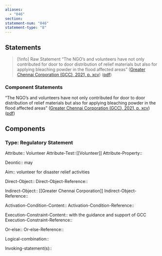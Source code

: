 ```yaml
---
aliases:
  - "046"
section: 
statement-num: "046"
statement-type: "8"
---
```

## Statements 
> [!info] Raw Statement
> “The NGO’s and volunteers have not only contributed for door to door distribution of relief materials but also for applying bleaching powder in the flood affected areas” ([Greater Chennai Corporation (GCC), 2021, p. xcv](zotero://select/library/items/AZZSXLC8)) ([pdf](zotero://open-pdf/library/items/ZWDYK52D?page=95&annotation=WJ799MH6)) 
> 

### Component Statements
“The NGO’s and volunteers have not only contributed for door to door distribution of relief materials but also for applying bleaching powder in the flood affected areas” ([Greater Chennai Corporation (GCC), 2021, p. xcv](zotero://select/library/items/AZZSXLC8)) ([pdf](zotero://open-pdf/library/items/ZWDYK52D?page=95&annotation=WJ799MH6)) 
## Components
### Type: Regulatory Statement
Attribute:: Volunteer
Attribute-Test::[[Volunteer]]
Attribute-Property::

Deontic:: may

Aim:: volunteer for disaster relief activities

Direct-Object::
Direct-Object-Reference:: 

Indirect-Object:: [[Greater Chennai Corporation]]
Indirect-Object-Reference:: 

Activation-Condition-Content::
Activation-Condition-Reference:: 

Execution-Constraint-Content:: with the guidance and support of GCC
Execution-Constraint-Reference:: 

Or-else::
Or-else-Reference:: 

Logical-combination::

Invoking-statement(s)::